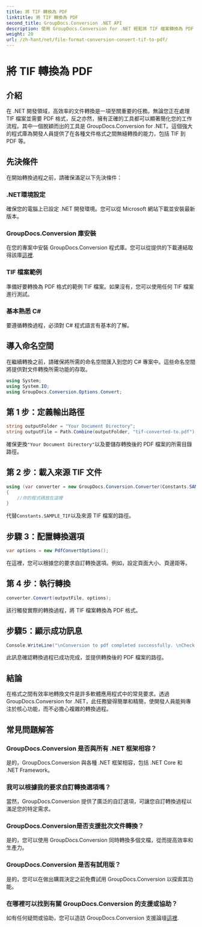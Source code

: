 ```yaml
---
title: 將 TIF 轉換為 PDF
linktitle: 將 TIF 轉換為 PDF
second_title: GroupDocs.Conversion .NET API
description: 使用 GroupDocs.Conversion for .NET 輕鬆將 TIF 檔案轉換為 PDF 格式。簡化您的文件轉換過程。
weight: 20
url: /zh-hant/net/file-format-conversion-convert-tif-to-pdf/
---
```


# 將 TIF 轉換為 PDF

## 介紹
在 .NET 開發領域，高效率的文件轉換是一項至關重要的任務。無論您正在處理 TIF 檔案並需要 PDF 格式，反之亦然，擁有正確的工具都可以顯著簡化您的工作流程。其中一個脫穎而出的工具是 GroupDocs.Conversion for .NET。這個強大的程式庫為開發人員提供了在各種文件格式之間無縫轉換的能力，包括 TIF 到 PDF 等。
## 先決條件
在開始轉換過程之前，請確保滿足以下先決條件：
### .NET環境設定
確保您的電腦上已設定 .NET 開發環境。您可以從 Microsoft 網站下載並安裝最新版本。
### GroupDocs.Conversion 庫安裝
在您的專案中安裝 GroupDocs.Conversion 程式庫。您可以從提供的下載連結取得該庫[這裡](https://releases.groupdocs.com/conversion/net/).
### TIF 檔案範例
準備好要轉換為 PDF 格式的範例 TIF 檔案。如果沒有，您可以使用任何 TIF 檔案進行測試。
### 基本熟悉 C#
要遵循轉換過程，必須對 C# 程式語言有基本的了解。

## 導入命名空間
在繼續轉換之前，請確保將所需的命名空間匯入到您的 C# 專案中。這些命名空間將提供對文件轉換所需功能的存取。
```csharp
using System;
using System.IO;
using GroupDocs.Conversion.Options.Convert;
```

## 第 1 步：定義輸出路徑
```csharp
string outputFolder = "Your Document Directory";
string outputFile = Path.Combine(outputFolder, "tif-converted-to.pdf");
```
確保更換`"Your Document Directory"`以及要儲存轉換後的 PDF 檔案的所需目錄路徑。
## 第 2 步：載入來源 TIF 文件
```csharp
using (var converter = new GroupDocs.Conversion.Converter(Constants.SAMPLE_TIF))
{
    //你的程式碼放在這裡
}
```
代替`Constants.SAMPLE_TIF`以及來源 TIF 檔案的路徑。
## 步驟 3：配置轉換選項
```csharp
var options = new PdfConvertOptions();
```
在這裡，您可以根據您的要求自訂轉換選項。例如，設定頁面大小、頁邊距等。
## 第 4 步：執行轉換
```csharp
converter.Convert(outputFile, options);
```
該行觸發實際的轉換過程，將 TIF 檔案轉換為 PDF 格式。
## 步驟5：顯示成功訊息
```csharp
Console.WriteLine("\nConversion to pdf completed successfully. \nCheck output in {0}", outputFolder);
```
此訊息確認轉換過程已成功完成，並提供轉換後的 PDF 檔案的路徑。

## 結論
在格式之間有效率地轉換文件是許多軟體應用程式中的常見要求。透過 GroupDocs.Conversion for .NET，此任務變得簡單和精簡，使開發人員能夠專注於核心功能，而不必擔心複雜的轉換過程。
## 常見問題解答
### GroupDocs.Conversion 是否與所有 .NET 框架相容？
是的，GroupDocs.Conversion 與各種 .NET 框架相容，包括 .NET Core 和 .NET Framework。
### 我可以根據我的要求自訂轉換選項嗎？
當然，GroupDocs.Conversion 提供了廣泛的自訂選項，可讓您自訂轉換過程以滿足您的特定需求。
### GroupDocs.Conversion是否支援批次文件轉換？
是的，您可以使用 GroupDocs.Conversion 同時轉換多個文檔，從而提高效率和生產力。
### GroupDocs.Conversion 是否有試用版？
是的，您可以在做出購買決定之前免費試用 GroupDocs.Conversion 以探索其功能。
### 在哪裡可以找到有關 GroupDocs.Conversion 的支援或協助？
如有任何疑問或協助，您可以造訪 GroupDocs.Conversion 支援論壇[這裡](https://forum.groupdocs.com/c/conversion/11).